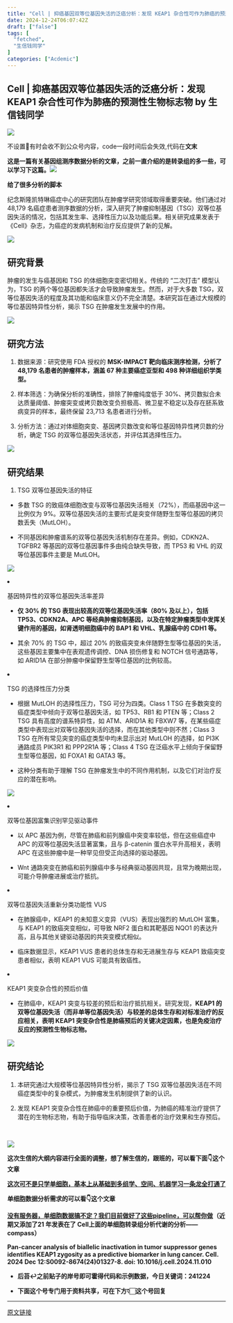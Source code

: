 ```yaml
---
title: "Cell | 抑癌基因双等位基因失活的泛癌分析：发现 KEAP1 杂合性可作为肺癌的预测性生物标志物"
date: 2024-12-24T06:07:42Z
draft: ["false"]
tags: [
  "fetched",
  "生信钱同学"
]
categories: ["Acdemic"]
---
```

Cell | 抑癌基因双等位基因失活的泛癌分析：发现 KEAP1 杂合性可作为肺癌的预测性生物标志物 by 生信钱同学
------
<div><p><img data-imgfileid="100007260" data-ratio="0.6370370370370371" data-s="300,640" data-type="jpeg" data-w="1080" data-src="https://mmbiz.qpic.cn/mmbiz_jpg/7At0Eia3NQFs7LKawKRicdjXhvN9NIT1xKzwwCu1wRR52hx0auy0Y2bp9q7rSw19qxuic6MANjibdcOEg4AEnjDFeA/640?wx_fmt=other&amp;from=appmsg&amp;wxfrom=5&amp;wx_lazy=1&amp;wx_co=1&amp;tp=webp" src="https://mmbiz.qpic.cn/mmbiz_jpg/7At0Eia3NQFs7LKawKRicdjXhvN9NIT1xKzwwCu1wRR52hx0auy0Y2bp9q7rSw19qxuic6MANjibdcOEg4AEnjDFeA/640?wx_fmt=other&amp;from=appmsg&amp;wxfrom=5&amp;wx_lazy=1&amp;wx_co=1&amp;tp=webp"></p><p><span>不设置🌟有时会收不到公众号内容，</span><span>code一段时间后会失效</span><span>,代码在</span><span><strong>文末</strong></span></p><p><strong><span>这是一篇有关基因组测序数据分析的文章，之前一直介绍的是转录组的多一些，可以学习下这篇。</span></strong><img data-galleryid="" data-imgfileid="100007250" data-ratio="0.5778251599147122" data-s="300,640" data-src="https://mmbiz.qpic.cn/mmbiz_png/7At0Eia3NQFuLy1ianp1vrs3MvPSpwhj1RvVsdxYzXdGDnLUMDxquafp4gARtmlsDoDXywD02XuVmRBFHLJfh0zQ/640?wx_fmt=png&amp;from=appmsg" data-type="png" data-w="938" src="https://mmbiz.qpic.cn/mmbiz_png/7At0Eia3NQFuLy1ianp1vrs3MvPSpwhj1RvVsdxYzXdGDnLUMDxquafp4gARtmlsDoDXywD02XuVmRBFHLJfh0zQ/640?wx_fmt=png&amp;from=appmsg"></p><p><span><strong>给了很多分析的脚本</strong></span></p><p><span>纪念斯隆凯特琳癌症中心的研究团队在肿瘤学研究领域取得重要突破。他们通过对 48,179 名癌症患者测序数据的分析，深入研究了肿瘤抑制基因（TSG）双等位基因失活的情况，包括其发生率、选择性压力以及功能后果。相关研究成果发表于《Cell》杂志，为癌症的发病机制和治疗反应提供了新的见解。</span></p><p><img data-galleryid="" data-imgfileid="100007251" data-ratio="1.0456802383316783" data-s="300,640" data-src="https://mmbiz.qpic.cn/mmbiz_png/7At0Eia3NQFuLy1ianp1vrs3MvPSpwhj1RXtJSADlhDX9KibPBOTA6FSMa3tbADdKchjCthusPSLW5r0v7fNyhiciaQ/640?wx_fmt=png&amp;from=appmsg" data-type="png" data-w="2014" src="https://mmbiz.qpic.cn/mmbiz_png/7At0Eia3NQFuLy1ianp1vrs3MvPSpwhj1RXtJSADlhDX9KibPBOTA6FSMa3tbADdKchjCthusPSLW5r0v7fNyhiciaQ/640?wx_fmt=png&amp;from=appmsg"></p><h2>研究背景</h2><p>肿瘤的发生与癌基因和 TSG 的体细胞突变密切相关。传统的 “二次打击” 模型认为，TSG 的两个等位基因都失活才会导致肿瘤发生。然而，对于大多数 TSG，双等位基因失活的程度及其功能和临床意义仍不完全清楚。本研究旨在通过大规模的等位基因特异性分析，揭示 TSG 在肿瘤发生发展中的作用。</p><p><img data-galleryid="" data-imgfileid="100007252" data-ratio="0.804932735426009" data-s="300,640" data-src="https://mmbiz.qpic.cn/mmbiz_png/7At0Eia3NQFuLy1ianp1vrs3MvPSpwhj1RLibPXq3icncFOBuH6RhYhw1ydZoTyw77t3Bzeia5Tt9cneicHa0AjLoNaQ/640?wx_fmt=png&amp;from=appmsg" data-type="png" data-w="1784" src="https://mmbiz.qpic.cn/mmbiz_png/7At0Eia3NQFuLy1ianp1vrs3MvPSpwhj1RLibPXq3icncFOBuH6RhYhw1ydZoTyw77t3Bzeia5Tt9cneicHa0AjLoNaQ/640?wx_fmt=png&amp;from=appmsg"></p><h2>研究方法</h2><ol><li><p><span>数据来源</span>：研究使用 FDA 授权的 <span><strong>MSK-IMPACT 靶向临床测序检测，分析了 48,179 名患者的肿瘤样本，涵盖 67 种主要癌症亚型和 498 种详细组织学类型。</strong></span></p></li><li><p><span>样本筛选</span>：为确保分析的准确性，排除了肿瘤纯度低于 30%、拷贝数拟合未达质量阈值、肿瘤突变或拷贝数改变负担极高、微卫星不稳定以及存在胚系致病变异的样本，最终保留 23,713 名患者进行分析。</p></li><li><p><span>分析方法</span>：通过对体细胞突变、基因拷贝数改变和等位基因特异性拷贝数的分析，确定 TSG 的双等位基因失活状态，并评估其选择性压力。</p></li></ol><p><img data-galleryid="" data-imgfileid="100007253" data-ratio="1.2688442211055277" data-s="300,640" data-src="https://mmbiz.qpic.cn/mmbiz_png/7At0Eia3NQFuLy1ianp1vrs3MvPSpwhj1ReNT91xHia0FdWyJzQENPkLS7ceW65icYAfSyRWKZONQUvHibCgwTVUXMg/640?wx_fmt=png&amp;from=appmsg" data-type="png" data-w="1592" src="https://mmbiz.qpic.cn/mmbiz_png/7At0Eia3NQFuLy1ianp1vrs3MvPSpwhj1ReNT91xHia0FdWyJzQENPkLS7ceW65icYAfSyRWKZONQUvHibCgwTVUXMg/640?wx_fmt=png&amp;from=appmsg"></p><h2>研究结果</h2><ol><li><p><span>TSG 双等位基因失活的特征</span></p></li></ol><ul><li><p>多数 TSG 的致癌体细胞改变与双等位基因失活相关（72%），而癌基因中这一比例仅为 9%。双等位基因失活的主要形式是突变伴随野生型等位基因的拷贝数丢失（MutLOH）。</p></li><li><p>不同基因和肿瘤谱系的双等位基因失活机制存在差异。例如，CDKN2A、TGFBR2 等基因的双等位基因事件多由纯合缺失导致，而 TP53 和 VHL 的双等位基因事件主要是 MutLOH。</p></li></ul><p><img data-galleryid="" data-imgfileid="100007254" data-ratio="1.2645962732919254" data-s="300,640" data-src="https://mmbiz.qpic.cn/mmbiz_png/7At0Eia3NQFuLy1ianp1vrs3MvPSpwhj1RLVziaJfQFAj3diaeibst7pO9xibTaxSWVjHMaY6HUxoYxgtib512yzVj3sw/640?wx_fmt=png&amp;from=appmsg" data-type="png" data-w="1610" src="https://mmbiz.qpic.cn/mmbiz_png/7At0Eia3NQFuLy1ianp1vrs3MvPSpwhj1RLVziaJfQFAj3diaeibst7pO9xibTaxSWVjHMaY6HUxoYxgtib512yzVj3sw/640?wx_fmt=png&amp;from=appmsg"></p><li><p><span>基因特异性的双等位基因失活率差异</span></p></li><ul><li><p><strong>仅 30% 的 TSG 表现出较高的双等位基因失活率（80% 及以上），包括 TP53、CDKN2A、APC 等经典肿瘤抑制基因，以及在特定肿瘤类型中发挥关键作用的基因，如肾透明细胞癌中的 BAP1 和 VHL、乳腺癌中的 CDH1 等。</strong></p></li><li><p>其余 70% 的 TSG 中，超过 20% 的致癌突变未伴随野生型等位基因的失活，这些基因主要集中在表观遗传调控、DNA 损伤修复和 NOTCH 信号通路等，如 ARID1A 在部分肿瘤中保留野生型等位基因的比例较高。</p></li></ul><li><p><span>TSG 的选择性压力分类</span></p></li><ul><li><p>根据 MutLOH 的选择性压力，TSG 可分为四类。Class 1 TSG 在多数突变的癌症类型中倾向于双等位基因失活，如 TP53、RB1 和 PTEN 等；Class 2 TSG 具有高度的谱系特异性，如 ATM、ARID1A 和 FBXW7 等，在某些癌症类型中表现出对双等位基因失活的选择，而在其他类型中则不然；Class 3 TSG 在所有常见突变的癌症类型中均未显示出对 MutLOH 的选择，如 PI3K 通路成员 PIK3R1 和 PPP2R1A 等；Class 4 TSG 在泛癌水平上倾向于保留野生型等位基因，如 FOXA1 和 GATA3 等。</p></li><li><p>这种分类有助于理解 TSG 在肿瘤发生中的不同作用机制，以及它们对治疗反应的潜在影响。</p></li></ul><p><img data-galleryid="" data-imgfileid="100007255" data-ratio="0.8811428571428571" data-s="300,640" data-src="https://mmbiz.qpic.cn/mmbiz_png/7At0Eia3NQFuLy1ianp1vrs3MvPSpwhj1R0gAsIzeXdtflOuj8cicPRHx8fFkicLHor9FylS3VA38V8qotj8LRuCfw/640?wx_fmt=png&amp;from=appmsg" data-type="png" data-w="1750" src="https://mmbiz.qpic.cn/mmbiz_png/7At0Eia3NQFuLy1ianp1vrs3MvPSpwhj1R0gAsIzeXdtflOuj8cicPRHx8fFkicLHor9FylS3VA38V8qotj8LRuCfw/640?wx_fmt=png&amp;from=appmsg"></p><li><p><span>双等位基因富集识别罕见驱动事件</span></p></li><ul><li><p>以 APC 基因为例，尽管在肺癌和前列腺癌中突变率较低，但在这些癌症中 APC 的双等位基因失活显著富集，且与 β-catenin 蛋白水平升高相关，表明 APC 在这些肿瘤中是一种罕见但受正向选择的驱动基因。</p></li><li><p>Wnt 通路突变在肺癌和前列腺癌中多与经典驱动基因共现，且常为晚期出现，可能介导肿瘤进展或治疗抵抗。</p></li></ul><li><p><span>双等位基因失活重新分类功能性 VUS</span></p></li><ul><li><p>在肺腺癌中，KEAP1 的未知意义变异（VUS）表现出强烈的 MutLOH 富集，与 KEAP1 的致癌突变相似，可导致 NRF2 蛋白和其靶基因 NQO1 的表达升高，且与其他关键驱动基因的共突变模式相似。</p></li><li><p>临床数据显示，KEAP1 VUS 患者的总体生存和无进展生存与 KEAP1 致癌突变患者相似，表明 KEAP1 VUS 可能具有致癌性。</p></li></ul><li><p><span>KEAP1 突变杂合性的预后价值</span></p></li><ul><li><p>在肺癌中，KEAP1 突变与较差的预后和治疗抵抗相关。研究发现，<span><strong>KEAP1 的双等位基因失活（而非单等位基因失活）与较差的总体生存和对标准治疗的反应相关，表明 KEAP1 突变杂合性是肺癌预后的关键决定因素，也是免疫治疗反应的预测性生物标志物。</strong></span></p></li></ul><p><img data-galleryid="" data-imgfileid="100007256" data-ratio="1.3346508563899868" data-s="300,640" data-src="https://mmbiz.qpic.cn/mmbiz_png/7At0Eia3NQFuLy1ianp1vrs3MvPSpwhj1RMaFC0lcHyavzicIk2XYNVJBSlibLbIuYVcSaX6icWCYKW7qcG2OKw8QTw/640?wx_fmt=png&amp;from=appmsg" data-type="png" data-w="1518" src="https://mmbiz.qpic.cn/mmbiz_png/7At0Eia3NQFuLy1ianp1vrs3MvPSpwhj1RMaFC0lcHyavzicIk2XYNVJBSlibLbIuYVcSaX6icWCYKW7qcG2OKw8QTw/640?wx_fmt=png&amp;from=appmsg"></p><h2>研究结论</h2><ol><li><p>本研究通过大规模等位基因特异性分析，揭示了 TSG 双等位基因失活在不同癌症类型中的复杂模式，为肿瘤发生机制提供了新的认识。</p></li><li><p>发现 KEAP1 突变杂合性在肺癌中的重要预后价值，为肺癌的精准治疗提供了潜在的生物标志物，有助于指导临床决策，改善患者的治疗效果和生存预后。</p><p><br></p></li></ol><p><img data-galleryid="" data-imgfileid="100007257" data-ratio="1.1030789825970548" data-s="300,640" data-src="https://mmbiz.qpic.cn/mmbiz_png/7At0Eia3NQFuLy1ianp1vrs3MvPSpwhj1R1K0SHfibibeLQmk4180jCaq124oTfiacG9ubpVLKdGDHBtYpFRx4oBsHw/640?wx_fmt=png&amp;from=appmsg" data-type="png" data-w="1494" src="https://mmbiz.qpic.cn/mmbiz_png/7At0Eia3NQFuLy1ianp1vrs3MvPSpwhj1R1K0SHfibibeLQmk4180jCaq124oTfiacG9ubpVLKdGDHBtYpFRx4oBsHw/640?wx_fmt=png&amp;from=appmsg"></p><p><span><strong><span>这次生信的大纲内容进行全面的调整，想了解生信的，跟班的，可以看下面</span><strong>👇这个文章</strong></strong></span></p><p><a target="_blank" href="http://mp.weixin.qq.com/s?__biz=MzkwMzY2NjkwNg==&amp;mid=2247489898&amp;idx=1&amp;sn=36e03c6c81e651b9c81eaf558e07aa24&amp;chksm=c09394dff7e41dc94b801cad43f802037589975b4c01de6659d39027f3efa91c5989d88f5cca&amp;scene=21#wechat_redirect" textvalue="这次可不是只学单细胞，基本上从基础到多组学、空间、机器学习一条龙全打通了" linktype="text" imgurl="" imgdata="null" data-itemshowtype="11" tab="innerlink" data-linktype="2" hasload="1"><span><strong>这次可不是只学单细胞，基本上从基础到多组学、空间、机器学习一条龙全打通了</strong></span></a></p><p><span><strong><span>单细胞数据分析需求的可以看<strong><strong>👇这个文章</strong></strong></span></strong></span></p><p><span><strong><span><strong><strong><a target="_blank" href="https://mp.weixin.qq.com/s?__biz=MzkwMzY2NjkwNg==&amp;mid=2247490275&amp;idx=1&amp;sn=200ccc0a415860f9d73b9068657096ff&amp;scene=21#wechat_redirect" textvalue="没有服务器，单细胞数据搞不定？我们目前做好了这些pipeline，可以帮你做" linktype="text" imgurl="" imgdata="null" data-itemshowtype="0" tab="innerlink" data-linktype="2" hasload="1"><strong><span><strong><strong></strong></strong></span></strong></a><strong><strong><strong><a target="_blank" href="https://mp.weixin.qq.com/s?__biz=MzkwMzY2NjkwNg==&amp;mid=2247490275&amp;idx=1&amp;sn=200ccc0a415860f9d73b9068657096ff&amp;scene=21#wechat_redirect" textvalue="没有服务器，单细胞数据搞不定？我们目前做好了这些pipeline，可以帮你做" linktype="text" imgurl="" imgdata="null" data-itemshowtype="0" tab="innerlink" data-linktype="2" hasload="1">没有服务器，单细胞数据搞不定？我们目前做好了这些pipeline，可以帮你做</a>（近期又添加了21 年发表在了 Cell上面的单细胞转录组分析代谢的分析——compass）</strong></strong></strong></strong></strong></span></strong></span></p><p><strong><span>Pan-cancer analysis of biallelic inactivation in tumor suppressor genes identifies KEAP1 zygosity as a predictive biomarker in lung cancer. Cell. 2024 Dec 12:S0092-8674(24)01327-8. doi: 10.1016/j.cell.2024.11.010</span></strong></p><ul title="list of authors"><li><section data-role="outer" label="Powered by 135editor.com onekey"><section><section data-bdopacity="20%"><section data-bdopacity="40%"><section data-bdopacity="60%"><section data-bdopacity="80%"><section data-bgopacity="90%"><p data-brushtype="text"><strong><strong>后苔↩️之前贴子的岸号即可霍得代码和示例数据，今日关键词：241224</strong></strong></p></section></section></section></section></section></section></section></li><li><section data-role="outer" label="Powered by 135editor.com onekey"><section><section data-bdopacity="20%"><section data-bdopacity="40%"><section data-bdopacity="60%"><section data-bdopacity="80%"><section data-bgopacity="90%"><p data-brushtype="text"><strong><strong>下面这个号专门用于资料共享，可在下方👇🏻这个号回复</strong></strong></p></section></section></section></section></section></section></section></li></ul><section><mp-common-profile data-pluginname="mpprofile" data-id="Mzk0MjcyMDk3Mg==" data-headimg="http://mmbiz.qpic.cn/sz_mmbiz_png/2bvYMoCQeZcDJiaFUU498wO4fW4vYADDWt9u9mfiakXeTS861ShkrLChr2M6B8eiaDIicyIbw7tjgjOz9npdrGAZuA/0?wx_fmt=png" data-nickname="生信资料共享" data-alias="" data-signature="北京大学在读博士生，日常分享生信资料，主要关注领域：单细胞和空间测序、多组学分析、宏基因组、病理组学、影像组学等生物信息学、机器学习和深度学习内容🌬欢迎大家交流学习" data-from="0" data-is_biz_ban="0" data-service_type="1"></mp-common-profile></section><p><mp-style-type data-value="3"></mp-style-type></p></div>  
<hr>
<a href="https://mp.weixin.qq.com/s/CveGt6irVXKJw_XH50qTKQ",target="_blank" rel="noopener noreferrer">原文链接</a>
